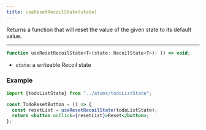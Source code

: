```yaml
---
title: useResetRecoilState(state)
---
```


Returns a function that will reset the value of the given state to its default value.

---

```jsx
function useResetRecoilState<T>(state: RecoilState<T>): () => void;
```

- `state`: a writeable Recoil state

### Example

```jsx
import {todoListState} from "../atoms/todoListState";

const TodoResetButton = () => {
  const resetList = useResetRecoilState(todoListState);
  return <button onClick={resetList}>Reset</button>;
};
```
